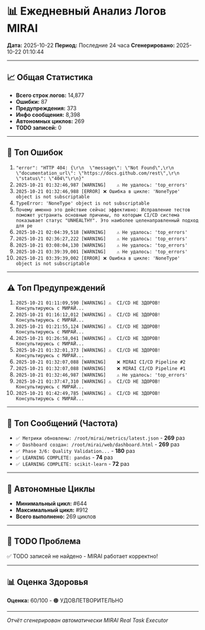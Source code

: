 # 📊 Ежедневный Анализ Логов MIRAI

**Дата:** 2025-10-22
**Период:** Последние 24 часа
**Сгенерировано:** 2025-10-22 01:10:44

---

## 📈 Общая Статистика

- **Всего строк логов:** 14,877
- **Ошибки:** 87
- **Предупреждения:** 373
- **Инфо сообщения:** 8,398
- **Автономных циклов:** 269
- **TODO записей:** 0

---

## 🔴 Топ Ошибок

1. `"error": "HTTP 404: {\r\n  \"message\": \"Not Found\",\r\n  \"documentation_url\": \"https://docs.github.com/rest\",\r\n  \"status\": \"404\"\r\n}"`
2. `2025-10-21 01:32:46,987 [WARNING]    ⚠️ Не удалось: 'top_errors'`
3. `2025-10-21 01:32:46,988 [ERROR] ❌ Ошибка в цикле: 'NoneType' object is not subscriptable`
4. `TypeError: 'NoneType' object is not subscriptable`
5. `Почему именно это действие сейчас эффективно: Исправление тестов поможет устранить основные причины, по которым CI/CD система показывает статус "UNHEALTHY". Это наиболее целенаправленный подход для ре`
6. `2025-10-21 02:04:39,518 [WARNING]    ⚠️ Не удалось: 'top_errors'`
7. `2025-10-21 02:36:27,222 [WARNING]    ⚠️ Не удалось: 'top_errors'`
8. `2025-10-21 03:08:04,130 [WARNING]    ⚠️ Не удалось: 'top_errors'`
9. `2025-10-21 03:39:39,001 [WARNING]    ⚠️ Не удалось: 'top_errors'`
10. `2025-10-21 03:39:39,002 [ERROR] ❌ Ошибка в цикле: 'NoneType' object is not subscriptable`

---

## ⚠️ Топ Предупреждений

1. `2025-10-21 01:11:09,590 [WARNING] ⚠️  CI/CD НЕ ЗДОРОВ! Консультируюсь с МИРАЙ...`
2. `2025-10-21 01:16:12,012 [WARNING] ⚠️  CI/CD НЕ ЗДОРОВ! Консультируюсь с МИРАЙ...`
3. `2025-10-21 01:21:55,124 [WARNING] ⚠️  CI/CD НЕ ЗДОРОВ! Консультируюсь с МИРАЙ...`
4. `2025-10-21 01:26:58,041 [WARNING] ⚠️  CI/CD НЕ ЗДОРОВ! Консультируюсь с МИРАЙ...`
5. `2025-10-21 01:32:01,373 [WARNING] ⚠️  CI/CD НЕ ЗДОРОВ! Консультируюсь с МИРАЙ...`
6. `2025-10-21 01:32:07,088 [WARNING]    ❌ MIRAI CI/CD Pipeline #2`
7. `2025-10-21 01:32:07,088 [WARNING]    ❌ MIRAI CI/CD Pipeline #1`
8. `2025-10-21 01:32:46,987 [WARNING]    ⚠️ Не удалось: 'top_errors'`
9. `2025-10-21 01:37:47,310 [WARNING] ⚠️  CI/CD НЕ ЗДОРОВ! Консультируюсь с МИРАЙ...`
10. `2025-10-21 01:42:49,785 [WARNING] ⚠️  CI/CD НЕ ЗДОРОВ! Консультируюсь с МИРАЙ...`

---

## 💬 Топ Сообщений (Частота)

- `✅ Метрики обновлены: /root/mirai/metrics/latest.json` - **269** раз
- `✅ Dashboard создан: /root/mirai/web/dashboard.html` - **269** раз
- `✅ Phase 3/6: Quality Validation...` - **180** раз
- `✅ LEARNING COMPLETE: pandas` - **74** раз
- `✅ LEARNING COMPLETE: scikit-learn` - **72** раз

---

## 🔄 Автономные Циклы

- **Минимальный цикл:** #644
- **Максимальный цикл:** #912
- **Всего выполнено:** 269 циклов

---

## 🚨 TODO Проблема

✅ TODO записей не найдено - MIRAI работает корректно!

---

## 📊 Оценка Здоровья

**Оценка:** 60/100 - 🟠 УДОВЛЕТВОРИТЕЛЬНО

---

*Отчёт сгенерирован автоматически MIRAI Real Task Executor*
